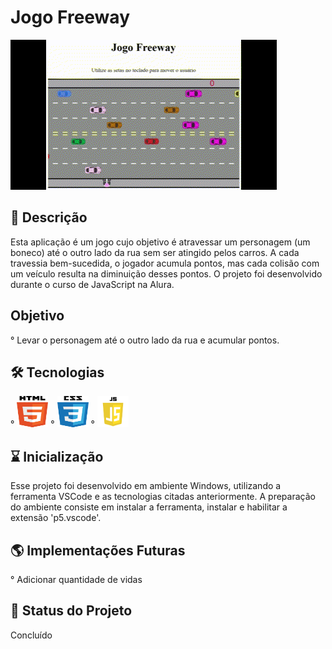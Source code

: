 # Jogo Freeway

![](imagens/icons/JogoFreeway.gif)

## 📖 Descrição

Esta aplicação é um jogo cujo objetivo é atravessar um personagem (um boneco) até o outro lado da rua sem ser atingido pelos carros. A cada travessia bem-sucedida, o jogador acumula pontos, mas cada colisão com um veículo resulta na diminuição desses pontos. O projeto foi desenvolvido durante o curso de JavaScript na Alura.

## Objetivo
° Levar o personagem até o outro lado da rua e acumular pontos.

## 🛠️ Tecnologias

° <img src="imagens/icons/html.png" width="50" height="50">
° <img src="imagens/icons/css.png" width="50" height="50">
° <img src="imagens/icons/js.png" width="50" height="50">

## ⌛ Inicialização

Esse projeto foi desenvolvido em ambiente Windows, utilizando a ferramenta VSCode e as tecnologias citadas anteriormente. 
A preparação do ambiente consiste em instalar a ferramenta, instalar e habilitar a extensão 'p5.vscode'.

## 🌎 Implementações Futuras

° Adicionar quantidade de vidas

## 🔎 Status do Projeto
Concluído

